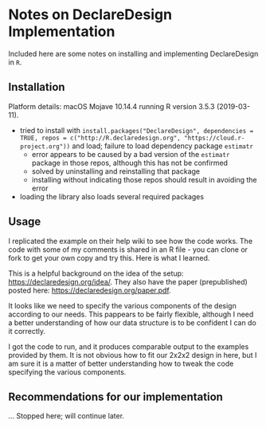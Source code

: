 <!--- 
    Created by Nicholas R. Davis (nicholas@democracyobserver.org)
    on 2019-04-23 14:17:55. Intended for GitHub distribution.

    experimentalpolitics/immigration/declaredesign-notes 
 -->

# Notes on DeclareDesign Implementation

Included here are some notes on installing and implementing DeclareDesign in `R`. 

## Installation

Platform details: macOS Mojave 10.14.4 running R version 3.5.3 (2019-03-11).

* tried to install with `install.packages("DeclareDesign", dependencies = TRUE, repos = c("http://R.declaredesign.org", "https://cloud.r-project.org"))` and load; failure to load dependency package `estimatr` 
    - error appears to be caused by a bad version of the `estimatr` package in those repos, although this has not be confirmed 
    - solved by uninstalling and reinstalling that package 
    - installing without indicating those repos should result in avoiding the error 
* loading the library also loads several required packages 

## Usage

I replicated the example on their help wiki to see how the code works. The code with some of my comments is shared in an R file - you can clone or fork to get your own copy and try this. Here is what I learned.

This is a helpful background on the idea of the setup: https://declaredesign.org/idea/. They also have the paper (prepublished) posted here: https://declaredesign.org/paper.pdf.

It looks like we need to specify the various components of the design according to our needs. This pappears to be fairly flexible, although I need a better understanding of how our data structure is to be confident I can do it correctly. 

I got the code to run, and it produces comparable output to the examples provided by them. It is not obvious how to fit our 2x2x2 design in here, but I am sure it is a matter of better understanding how to tweak the code specifying the various components.

## Recommendations for our implementation

... Stopped here; will continue later. 